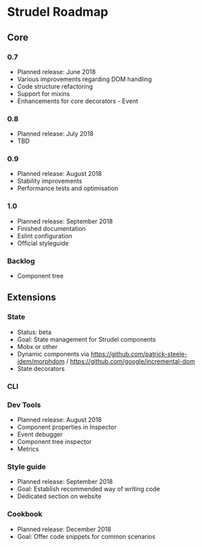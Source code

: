 # Strudel Roadmap

## Core

### 0.7

* Planned release: June 2018
* Various improvements regarding DOM handling
* Code structure refactoring
* Support for mixins
* Enhancements for core decorators - Event

### 0.8

* Planned release: July 2018
* TBD

### 0.9

* Planned release: August 2018
* Stability improvements
* Performance tests and optimisation

### 1.0

* Planned release: September 2018
* Finished documentation
* Eslint configuration
* Official styleguide

### Backlog
* Component tree

## Extensions

### State

* Status: beta
* Goal: State management for Strudel components
* Mobx or other
* Dynamic components via https://github.com/patrick-steele-idem/morphdom / https://github.com/google/incremental-dom
* State decorators

### CLI

### Dev Tools

* Planned release: August 2018
* Component properties in Inspector
* Event debugger
* Component tree inspector
* Metrics 

### Style guide

* Planned release: September 2018
* Goal: Establish recommended way of writing code
* Dedicated section on website

### Cookbook

* Planned release: December 2018
* Goal: Offer code snippets for common scenarios
